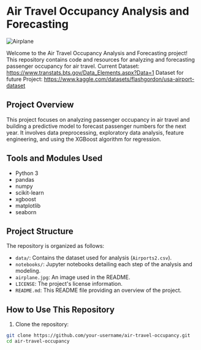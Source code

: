 # Air Travel Occupancy Analysis and Forecasting

![Airplane](airplane.jpg)

Welcome to the Air Travel Occupancy Analysis and Forecasting project! This repository contains code and resources for analyzing and forecasting passenger occupancy for air travel.
Current Dataset: https://www.transtats.bts.gov/Data_Elements.aspx?Data=1 
Dataset for future Project: https://www.kaggle.com/datasets/flashgordon/usa-airport-dataset
## Project Overview

This project focuses on analyzing passenger occupancy in air travel and building a predictive model to forecast passenger numbers for the next year. It involves data preprocessing, exploratory data analysis, feature engineering, and using the XGBoost algorithm for regression.

## Tools and Modules Used

- Python 3
- pandas
- numpy
- scikit-learn
- xgboost
- matplotlib
- seaborn

## Project Structure

The repository is organized as follows:

- `data/`: Contains the dataset used for analysis (`Airports2.csv`).
- `notebooks/`: Jupyter notebooks detailing each step of the analysis and modeling.
- `airplane.jpg`: An image used in the README.
- `LICENSE`: The project's license information.
- `README.md`: This README file providing an overview of the project.

## How to Use This Repository

1. Clone the repository:

```bash
git clone https://github.com/your-username/air-travel-occupancy.git
cd air-travel-occupancy
